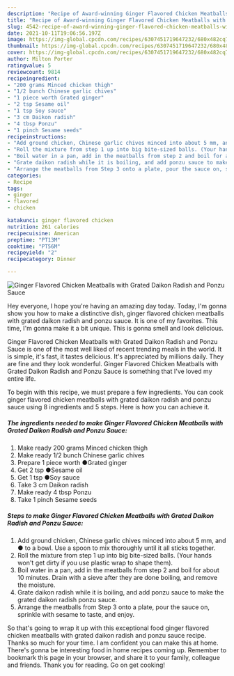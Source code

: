 ```yaml
---
description: "Recipe of Award-winning Ginger Flavored Chicken Meatballs with Grated Daikon Radish and Ponzu Sauce"
title: "Recipe of Award-winning Ginger Flavored Chicken Meatballs with Grated Daikon Radish and Ponzu Sauce"
slug: 4542-recipe-of-award-winning-ginger-flavored-chicken-meatballs-with-grated-daikon-radish-and-ponzu-sauce
date: 2021-10-11T19:06:56.197Z
image: https://img-global.cpcdn.com/recipes/6307451719647232/680x482cq70/ginger-flavored-chicken-meatballs-with-grated-daikon-radish-and-ponzu-sauce-recipe-main-photo.jpg
thumbnail: https://img-global.cpcdn.com/recipes/6307451719647232/680x482cq70/ginger-flavored-chicken-meatballs-with-grated-daikon-radish-and-ponzu-sauce-recipe-main-photo.jpg
cover: https://img-global.cpcdn.com/recipes/6307451719647232/680x482cq70/ginger-flavored-chicken-meatballs-with-grated-daikon-radish-and-ponzu-sauce-recipe-main-photo.jpg
author: Milton Porter
ratingvalue: 5
reviewcount: 9814
recipeingredient:
- "200 grams Minced chicken thigh"
- "1/2 bunch Chinese garlic chives"
- "1 piece worth Grated ginger"
- "2 tsp Sesame oil"
- "1 tsp Soy sauce"
- "3 cm Daikon radish"
- "4 tbsp Ponzu"
- "1 pinch Sesame seeds"
recipeinstructions:
- "Add ground chicken, Chinese garlic chives minced into about 5 mm, and ● to a bowl. Use a spoon to mix thoroughly until it all sticks together."
- "Roll the mixture from step 1 up into big bite-sized balls. (Your hands won&#39;t get dirty if you use plastic wrap to shape them)."
- "Boil water in a pan, add in the meatballs from step 2 and boil for about 10 minutes. Drain with a sieve after they are done boiling, and remove the moisture."
- "Grate daikon radish while it is boiling, and add ponzu sauce to make the grated daikon radish ponzu sauce."
- "Arrange the meatballs from Step 3 onto a plate, pour the sauce on, sprinkle with sesame to taste, and enjoy."
categories:
- Recipe
tags:
- ginger
- flavored
- chicken

katakunci: ginger flavored chicken 
nutrition: 261 calories
recipecuisine: American
preptime: "PT13M"
cooktime: "PT56M"
recipeyield: "2"
recipecategory: Dinner

---
```



![Ginger Flavored Chicken Meatballs with Grated Daikon Radish and Ponzu Sauce](https://img-global.cpcdn.com/recipes/6307451719647232/680x482cq70/ginger-flavored-chicken-meatballs-with-grated-daikon-radish-and-ponzu-sauce-recipe-main-photo.jpg)

Hey everyone, I hope you're having an amazing day today. Today, I'm gonna show you how to make a distinctive dish, ginger flavored chicken meatballs with grated daikon radish and ponzu sauce. It is one of my favorites. This time, I'm gonna make it a bit unique. This is gonna smell and look delicious.



Ginger Flavored Chicken Meatballs with Grated Daikon Radish and Ponzu Sauce is one of the most well liked of recent trending meals in the world. It is simple, it's fast, it tastes delicious. It's appreciated by millions daily. They are fine and they look wonderful. Ginger Flavored Chicken Meatballs with Grated Daikon Radish and Ponzu Sauce is something that I've loved my entire life.


To begin with this recipe, we must prepare a few ingredients. You can cook ginger flavored chicken meatballs with grated daikon radish and ponzu sauce using 8 ingredients and 5 steps. Here is how you can achieve it.

<!--inarticleads1-->

##### The ingredients needed to make Ginger Flavored Chicken Meatballs with Grated Daikon Radish and Ponzu Sauce:

1. Make ready 200 grams Minced chicken thigh
1. Make ready 1/2 bunch Chinese garlic chives
1. Prepare 1 piece worth ●Grated ginger
1. Get 2 tsp ●Sesame oil
1. Get 1 tsp ●Soy sauce
1. Take 3 cm Daikon radish
1. Make ready 4 tbsp Ponzu
1. Take 1 pinch Sesame seeds




<!--inarticleads2-->

##### Steps to make Ginger Flavored Chicken Meatballs with Grated Daikon Radish and Ponzu Sauce:

1. Add ground chicken, Chinese garlic chives minced into about 5 mm, and ● to a bowl. Use a spoon to mix thoroughly until it all sticks together.
1. Roll the mixture from step 1 up into big bite-sized balls. (Your hands won&#39;t get dirty if you use plastic wrap to shape them).
1. Boil water in a pan, add in the meatballs from step 2 and boil for about 10 minutes. Drain with a sieve after they are done boiling, and remove the moisture.
1. Grate daikon radish while it is boiling, and add ponzu sauce to make the grated daikon radish ponzu sauce.
1. Arrange the meatballs from Step 3 onto a plate, pour the sauce on, sprinkle with sesame to taste, and enjoy.




So that's going to wrap it up with this exceptional food ginger flavored chicken meatballs with grated daikon radish and ponzu sauce recipe. Thanks so much for your time. I am confident you can make this at home. There's gonna be interesting food in home recipes coming up. Remember to bookmark this page in your browser, and share it to your family, colleague and friends. Thank you for reading. Go on get cooking!
